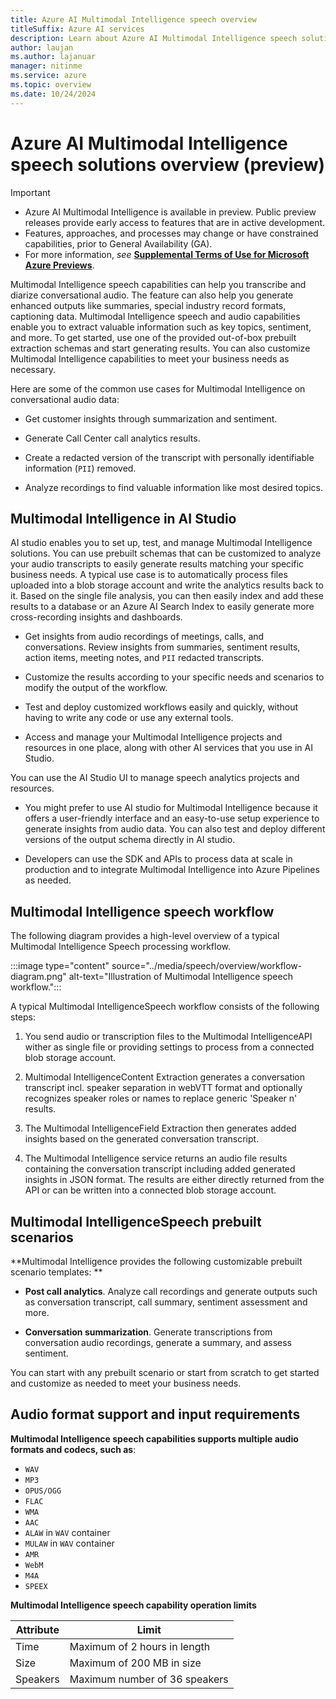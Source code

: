 ```yaml
---
title: Azure AI Multimodal Intelligence speech overview
titleSuffix: Azure AI services
description: Learn about Azure AI Multimodal Intelligence speech solutions
author: laujan
ms.author: lajanuar
manager: nitinme
ms.service: azure
ms.topic: overview
ms.date: 10/24/2024
---
```



# Azure AI Multimodal Intelligence speech solutions overview (preview)

> [!IMPORTANT]
>
> * Azure AI Multimodal Intelligence is available in preview. Public preview releases provide early access to features that are in active development.
> * Features, approaches, and processes may change or have constrained capabilities, prior to General Availability (GA).
> * For more information, *see* [**Supplemental Terms of Use for Microsoft Azure Previews**](https://azure.microsoft.com/support/legal/preview-supplemental-terms).

Multimodal Intelligence speech capabilities can help you transcribe and diarize conversational audio. The feature can also help you generate enhanced outputs like summaries, special industry record formats, captioning data. Multimodal Intelligence speech and audio capabilities enable you to extract valuable information such as key topics, sentiment, and more. To get started, use one of the provided out-of-box prebuilt extraction schemas and start generating results. You can also customize Multimodal Intelligence capabilities to meet your business needs as necessary.

Here are some of the common use cases for Multimodal Intelligence on conversational audio data:

* Get customer insights through summarization and sentiment.

* Generate Call Center call analytics results.

* Create a redacted version of the transcript with personally identifiable information (`PII`) removed.

* Analyze recordings to find valuable information like most desired topics.

## Multimodal Intelligence in AI Studio

AI studio enables you to set up, test, and manage Multimodal Intelligence solutions. You can use prebuilt schemas that can be customized to analyze your audio transcripts to easily generate results matching your specific business needs. A typical use case is to automatically process files uploaded into a blob storage account and write the analytics results back to it. Based on the single file analysis, you can then easily index and add these results to a database or an Azure AI Search Index to easily generate more cross-recording insights and dashboards.

* Get insights from audio recordings of meetings, calls, and conversations. Review insights from summaries, sentiment results, action items, meeting notes, and `PII` redacted transcripts.

* Customize the results according to your specific needs and scenarios to modify the output of the workflow.

* Test and deploy customized workflows easily and quickly, without having to write any code or use any external tools.

* Access and manage your Multimodal Intelligence projects and resources in one place, along with other AI services that you use in AI Studio.

 You can use the AI Studio UI to manage speech analytics projects and resources.

* You might prefer to use AI studio for Multimodal Intelligence because it offers a user-friendly interface and an easy-to-use setup experience to generate insights from audio data. You can also test and deploy different versions of the output schema directly in AI studio.

* Developers can use the SDK and APIs to process data at scale in production and to integrate Multimodal Intelligence into Azure Pipelines as needed.

## Multimodal Intelligence speech workflow

The following diagram provides a high-level overview of a typical Multimodal Intelligence Speech processing workflow.

  :::image type="content" source="../media/speech/overview/workflow-diagram.png" alt-text="Illustration of Multimodal Intelligence speech workflow.":::

A typical Multimodal IntelligenceSpeech workflow consists of the following steps:

1. You send audio or transcription files to the Multimodal IntelligenceAPI wither as single file or providing settings to process from a connected blob storage account.

1. Multimodal IntelligenceContent Extraction generates a conversation transcript incl. speaker separation in webVTT format and optionally recognizes speaker roles or names to replace generic 'Speaker n' results.

1. The Multimodal IntelligenceField Extraction then generates added insights based on the generated conversation transcript.

1. The Multimodal Intelligence service returns an audio file results containing the conversation transcript including added generated insights in JSON format. The results are either directly returned from the API or can be written into a connected blob storage account.

## Multimodal IntelligenceSpeech prebuilt scenarios

**Multimodal Intelligence provides the following customizable prebuilt scenario templates:
**
* **Post call analytics**. Analyze call recordings and generate outputs such as conversation transcript, call summary, sentiment assessment and more.

* **Conversation summarization**. Generate transcriptions from conversation audio recordings, generate a summary, and assess sentiment.

 You can start with any prebuilt scenario or start from scratch to get started and customize as needed to meet your business needs.

## Audio format support and input requirements

**Multimodal Intelligence speech capabilities supports multiple audio formats and codecs, such as**:

* `WAV`
* `MP3`
* `OPUS/OGG`
* `FLAC`
* `WMA`
* `AAC`
* `ALAW` in `WAV` container
* `MULAW` in `WAV` container
* `AMR`
* `WebM`
* `M4A`
* `SPEEX`

**Multimodal Intelligence speech capability operation limits**

|Attribute|Limit|
|-----|-----|
|Time|Maximum of 2 hours in length|
|Size|Maximum of 200 MB in size|
|Speakers|Maximum number of 36 speakers|



